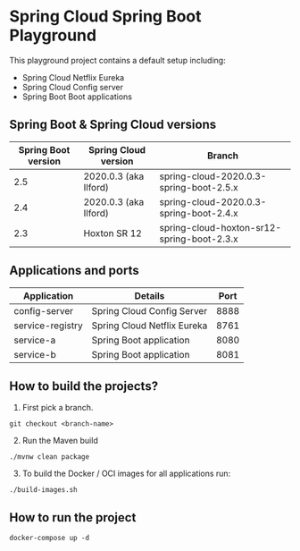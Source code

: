 # Spring Cloud Spring Boot Playground

This playground project contains a default setup including:
* Spring Cloud Netflix Eureka
* Spring Cloud Config server
* Spring Boot Boot applications

## Spring Boot & Spring Cloud versions

| Spring Boot version | Spring Cloud version    | Branch                                             |
|---------------------|-------------------------|----------------------------------------------------|
| 2.5                 | 2020.0.3 (aka Ilford)   | spring-cloud-2020.0.3-spring-boot-2.5.x              |
| 2.4                 | 2020.0.3 (aka Ilford)   | spring-cloud-2020.0.3-spring-boot-2.4.x              |
| 2.3                 | Hoxton SR 12            | spring-cloud-hoxton-sr12-spring-boot-2.3.x         |

## Applications and ports

| Application         | Details                          | Port |
|---------------------|----------------------------------|------|
| config-server       | Spring Cloud Config Server       | 8888 |
| service-registry    | Spring Cloud Netflix Eureka      | 8761 |
| service-a           | Spring Boot application          | 8080 |
| service-b           | Spring Boot application          | 8081 |

## How to build the projects?

1. First pick a branch.

```
git checkout <branch-name>
```

2. Run the Maven build

```
./mvnw clean package
```

3. To build the Docker / OCI images for all applications run:

```
./build-images.sh
```

## How to run the project

```
docker-compose up -d
```
